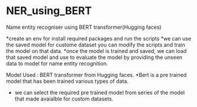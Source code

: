 # NER_using_BERT
Name entity recogniser using BERT transformer(Hugging faces)

*create an env for install required packages and run the scripts
*we can use the saved model for custome dataset you can modify the scripts and train the model on that data.
*once the model is trained and saved, we can load that saved model and use to evaluate the model by providing the unseen data to model for name entity recognition.

Model Used : BERT transformer from Hugging faces.
*Bert is a pre trained model that has been trained various types of data.
* we can select the required pre trained model from series of the model that made avaialble for custom datasets.
